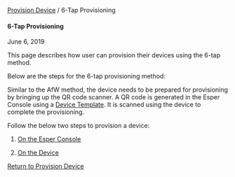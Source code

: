 [Provision Device](../index.html) / 6-Tap Provisioning

#### 6-Tap Provisioning

June 6, 2019

This page describes how user can provision their devices using the 6-tap method.

Below are the steps for the 6-tap provisioning method:

Similar to the AfW method, the device needs to be prepared for provisioning by bringing up the QR code scanner. A QR code is generated in the Esper Console using a [Device Template](../../device-template/index.html). It is scanned using the device to complete the provisioning.

Follow the below two steps to provision a device:

1. [On the Esper Console](steps-take-cloud-portal-6tap/index.html)

2. [On the Device](device-side-6-tap-method/index.html)

[Return to Provision Device](../index.html)
